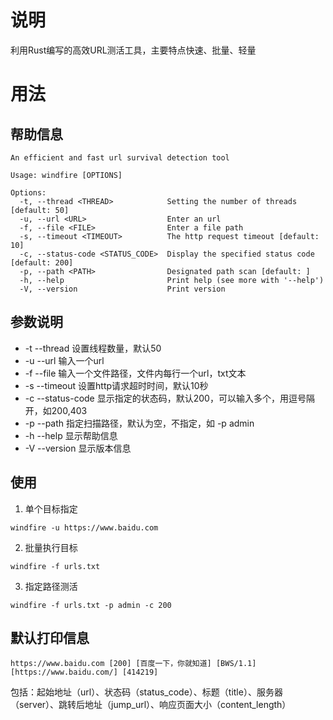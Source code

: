 # 说明
利用Rust编写的高效URL测活工具，主要特点快速、批量、轻量

# 用法
## 帮助信息
```text
An efficient and fast url survival detection tool

Usage: windfire [OPTIONS]

Options:
  -t, --thread <THREAD>            Setting the number of threads [default: 50]
  -u, --url <URL>                  Enter an url
  -f, --file <FILE>                Enter a file path
  -s, --timeout <TIMEOUT>          The http request timeout [default: 10]
  -c, --status-code <STATUS_CODE>  Display the specified status code [default: 200]
  -p, --path <PATH>                Designated path scan [default: ]
  -h, --help                       Print help (see more with '--help')
  -V, --version                    Print version
```
## 参数说明
* -t --thread 设置线程数量，默认50
* -u --url 输入一个url
* -f --file 输入一个文件路径，文件内每行一个url，txt文本
* -s --timeout 设置http请求超时时间，默认10秒
* -c --status-code 显示指定的状态码，默认200，可以输入多个，用逗号隔开，如200,403
* -p --path 指定扫描路径，默认为空，不指定，如 -p admin
* -h --help 显示帮助信息
* -V --version 显示版本信息

## 使用
1. 单个目标指定
```shell
windfire -u https://www.baidu.com
```
2. 批量执行目标
```shell
windfire -f urls.txt
```
3. 指定路径测活
```
windfire -f urls.txt -p admin -c 200
```
## 默认打印信息
```shell
https://www.baidu.com [200] [百度一下，你就知道] [BWS/1.1] [https://www.baidu.com/] [414219]
```
包括：起始地址（url）、状态码（status_code）、标题（title）、服务器（server）、跳转后地址（jump_url）、响应页面大小（content_length）